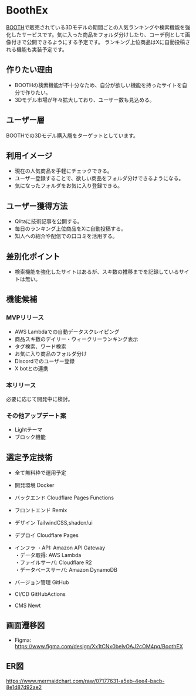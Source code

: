 # BoothEx

[BOOTH](https://booth.pm/ja)で販売されている3Dモデルの期間ごとの人気ランキングや検索機能を強化したサービスです。気に入った商品をフォルダ分けしたり、コーデ例として画像付きで公開できるようにする予定です。
ランキング上位商品はXに自動投稿される機能も実装予定です。

## 作りたい理由

- BOOTHの検索機能が不十分なため、自分が欲しい機能を持ったサイトを自分で作りたい。
- 3Dモデル市場が年々拡大しており、ユーザー数も見込める。

## ユーザー層

BOOTHでの3Dモデル購入層をターゲットとしています。

## 利用イメージ

- 現在の人気商品を手軽にチェックできる。
- ユーザー登録することで、欲しい商品をフォルダ分けできるようになる。
- 気になったフォルダをお気に入り登録できる。

## ユーザー獲得方法

- Qiitaに技術記事を公開する。
- 毎日のランキング上位商品をXに自動投稿する。
- 知人への紹介や配信での口コミを活用する。

## 差別化ポイント

- 検索機能を強化したサイトはあるが、スキ数の推移までを記録しているサイトは無い。

## 機能候補

### MVPリリース
- AWS Lambdaでの自動データスクレイピング
- 商品スキ数のデイリー・ウィークリーランキング表示
- タグ検索、ワード検索
- お気に入り商品のフォルダ分け
- Discordでのユーザー登録
- X botとの連携

### 本リリース
必要に応じて開発中に検討。

### その他アップデート案
- Lightテーマ
- ブロック機能

## 選定予定技術
- 全て無料枠で運用予定

- 開発環境 Docker
- バックエンド Cloudflare Pages Functions
- フロントエンド Remix
- デザイン TailwindCSS,shadcn/ui
- デプロイ Cloudflare Pages
- インフラ
   ・API: Amazon API Gateway  
   ・データ取得: AWS Lambda  
   ・ファイルサーバ: Cloudflare R2  
   ・データベースサーバ: Amazon DynamoDB  
- バージョン管理 GitHub
- CI/CD GitHubActions
- CMS Newt

## 画面遷移図
- Figma: https://www.figma.com/design/Xx1tCNx0belvOAJ2cOM4pq/BoothEX

## ER図
https://www.mermaidchart.com/raw/07177631-a5eb-4ee4-bacb-8e1d87d92ae2